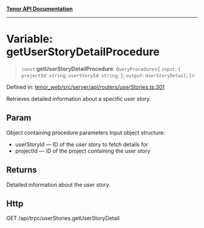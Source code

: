 [**Tenor API Documentation**](../../README.md)

***

# Variable: getUserStoryDetailProcedure

> `const` **getUserStoryDetailProcedure**: `QueryProcedure`\<\{ `input`: \{ `projectId`: `string`; `userStoryId`: `string`; \}; `output`: `UserStoryDetail`; \}\>

Defined in: [tenor\_web/src/server/api/routers/userStories.ts:301](https://github.com/Apantli/Tenor/blob/551fcec623199ab0ac9668d926e7d67c9012d18e/tenor_web/src/server/api/routers/userStories.ts#L301)

Retrieves detailed information about a specific user story.

## Param

Object containing procedure parameters
Input object structure:
- userStoryId — ID of the user story to fetch details for
- projectId — ID of the project containing the user story

## Returns

Detailed information about the user story.

## Http

GET /api/trpc/userStories.getUserStoryDetail
